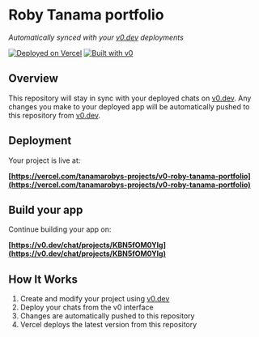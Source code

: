 # Roby Tanama portfolio

*Automatically synced with your [v0.dev](https://v0.dev) deployments*

[![Deployed on Vercel](https://img.shields.io/badge/Deployed%20on-Vercel-black?style=for-the-badge&logo=vercel)](https://vercel.com/tanamarobys-projects/v0-roby-tanama-portfolio)
[![Built with v0](https://img.shields.io/badge/Built%20with-v0.dev-black?style=for-the-badge)](https://v0.dev/chat/projects/KBN5fOM0Ylg)

## Overview

This repository will stay in sync with your deployed chats on [v0.dev](https://v0.dev).
Any changes you make to your deployed app will be automatically pushed to this repository from [v0.dev](https://v0.dev).

## Deployment

Your project is live at:

**[https://vercel.com/tanamarobys-projects/v0-roby-tanama-portfolio](https://vercel.com/tanamarobys-projects/v0-roby-tanama-portfolio)**

## Build your app

Continue building your app on:

**[https://v0.dev/chat/projects/KBN5fOM0Ylg](https://v0.dev/chat/projects/KBN5fOM0Ylg)**

## How It Works

1. Create and modify your project using [v0.dev](https://v0.dev)
2. Deploy your chats from the v0 interface
3. Changes are automatically pushed to this repository
4. Vercel deploys the latest version from this repository
